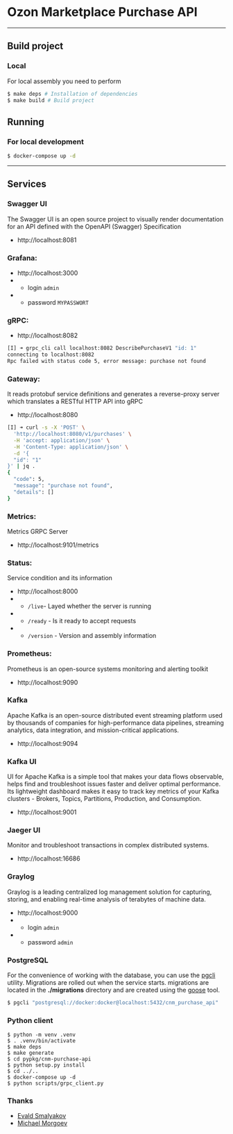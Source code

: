 # Ozon Marketplace Purchase API

---

## Build project

### Local

For local assembly you need to perform

```zsh
$ make deps # Installation of dependencies
$ make build # Build project
```
## Running

### For local development

```zsh
$ docker-compose up -d
```

---

## Services

### Swagger UI

The Swagger UI is an open source project to visually render documentation for an API defined with the OpenAPI (Swagger) Specification

- http://localhost:8081

### Grafana:

- http://localhost:3000
- - login `admin`
- - password `MYPASSWORT`

### gRPC:

- http://localhost:8082

```sh
[I] ➜ grpc_cli call localhost:8082 DescribePurchaseV1 "id: 1"
connecting to localhost:8082
Rpc failed with status code 5, error message: purchase not found
```

### Gateway:

It reads protobuf service definitions and generates a reverse-proxy server which translates a RESTful HTTP API into gRPC

- http://localhost:8080

```sh
[I] ➜ curl -s -X 'POST' \
  'http://localhost:8080/v1/purchases' \
  -H 'accept: application/json' \
  -H 'Content-Type: application/json' \
  -d '{
  "id": "1"
}' | jq .
{
  "code": 5,
  "message": "purchase not found",
  "details": []
}
```

### Metrics:

Metrics GRPC Server

- http://localhost:9101/metrics

### Status:

Service condition and its information

- http://localhost:8000
- - `/live`- Layed whether the server is running
- - `/ready` - Is it ready to accept requests
- - `/version` - Version and assembly information

### Prometheus:

Prometheus is an open-source systems monitoring and alerting toolkit

- http://localhost:9090

### Kafka

Apache Kafka is an open-source distributed event streaming platform used by thousands of companies for high-performance data pipelines, streaming analytics, data integration, and mission-critical applications.

- http://localhost:9094

### Kafka UI

UI for Apache Kafka is a simple tool that makes your data flows observable, helps find and troubleshoot issues faster and deliver optimal performance. Its lightweight dashboard makes it easy to track key metrics of your Kafka clusters - Brokers, Topics, Partitions, Production, and Consumption.

- http://localhost:9001

### Jaeger UI

Monitor and troubleshoot transactions in complex distributed systems.

- http://localhost:16686

### Graylog

Graylog is a leading centralized log management solution for capturing, storing, and enabling real-time analysis of terabytes of machine data.

- http://localhost:9000
- - login `admin`
- - password `admin`

### PostgreSQL

For the convenience of working with the database, you can use the [pgcli](https://github.com/dbcli/pgcli) utility. Migrations are rolled out when the service starts. migrations are located in the **./migrations** directory and are created using the [goose](https://github.com/pressly/goose) tool.

```sh
$ pgcli "postgresql://docker:docker@localhost:5432/cnm_purchase_api"
```

### Python client

```shell
$ python -m venv .venv
$ . .venv/bin/activate
$ make deps
$ make generate
$ cd pypkg/cnm-purchase-api
$ python setup.py install
$ cd ../..
$ docker-compose up -d
$ python scripts/grpc_client.py
```


### Thanks

- [Evald Smalyakov](https://github.com/evald24)
- [Michael Morgoev](https://github.com/zerospiel)
